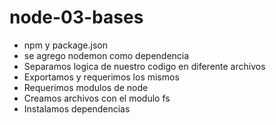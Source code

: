 # node-03-bases
* npm y package.json  
* se agrego nodemon como dependencia  
* Separamos logica de  nuestro codigo en diferente archivos  
* Exportamos y requerimos los mismos
* Requerimos modulos de node  
* Creamos archivos con el modulo fs  
* Instalamos dependencias